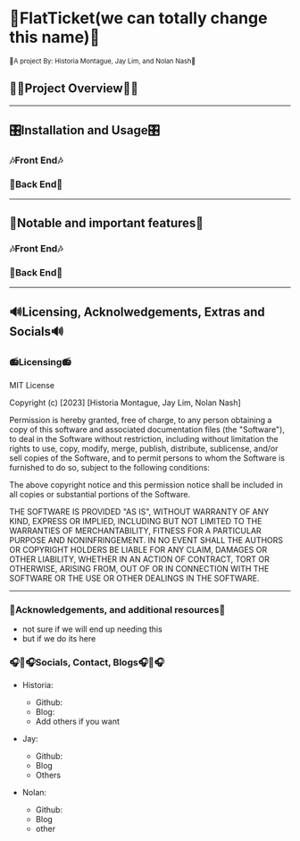 # 🎫**FlatTicket**(we can totally change this name)🎫 
<sub>🎹A project By: Historia Montague, Jay Lim, and Nolan Nash🎹</sub>

## 👨‍🎤Project Overview👩‍🎤

---

## 🎛️Installation and Usage🎛️

### 🎶**Front End**🎶

### 🎼**Back End**🎼

---

## 🎸Notable and important features🎸

### 🎶**Front End**🎶

### 🎼**Back End**🎼

---

## 🔊Licensing, Acknolwedgements, Extras and Socials🔊

### 📻**Licensing**📻

MIT License

Copyright (c) [2023] [Historia Montague, Jay Lim, Nolan Nash]

Permission is hereby granted, free of charge, to any person obtaining a copy of this software and associated documentation files (the "Software"), to deal in the Software without restriction, including without limitation the rights to use, copy, modify, merge, publish, distribute, sublicense, and/or sell copies of the Software, and to permit persons to whom the Software is furnished to do so, subject to the following conditions:

The above copyright notice and this permission notice shall be included in all copies or substantial portions of the Software.

THE SOFTWARE IS PROVIDED "AS IS", WITHOUT WARRANTY OF ANY KIND, EXPRESS OR IMPLIED, INCLUDING BUT NOT LIMITED TO THE WARRANTIES OF MERCHANTABILITY, FITNESS FOR A PARTICULAR PURPOSE AND NONINFRINGEMENT. IN NO EVENT SHALL THE AUTHORS OR COPYRIGHT HOLDERS BE LIABLE FOR ANY CLAIM, DAMAGES OR OTHER LIABILITY, WHETHER IN AN ACTION OF CONTRACT, TORT OR OTHERWISE, ARISING FROM, OUT OF OR IN CONNECTION WITH THE SOFTWARE OR THE USE OR OTHER DEALINGS IN THE SOFTWARE.

---

### 🥁**Acknowledgements, and additional resources**🥁

* not sure if we will end up needing this
* but if we do its here

### 🎧🎤🎧**Socials, Contact, Blogs**🎧🎤🎧

* Historia:
  * Github:
  * Blog:
  * Add others if you want

* Jay:
  * Github:
  * Blog
  * Others

* Nolan:
  * Github:
  * Blog
  * other
